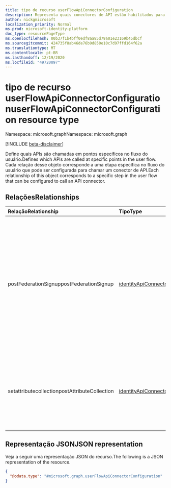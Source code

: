 ```yaml
---
title: tipo de recurso userFlowApiConnectorConfiguration
description: Representa quais conectores de API estão habilitados para um fluxo de usuário.
author: nickgmicrosoft
localization_priority: Normal
ms.prod: microsoft-identity-platform
doc_type: resourcePageType
ms.openlocfilehash: 00b37f1b4bff0edf8aa85d79a01e23169b45dbcf
ms.sourcegitcommit: 424735f8ab46de76b9d850e10c7d97ffd164f62a
ms.translationtype: MT
ms.contentlocale: pt-BR
ms.lasthandoff: 12/19/2020
ms.locfileid: "49720097"
---
```

# <a name="userflowapiconnectorconfiguration-resource-type"></a><span data-ttu-id="08553-103">tipo de recurso userFlowApiConnectorConfiguration</span><span class="sxs-lookup"><span data-stu-id="08553-103">userFlowApiConnectorConfiguration resource type</span></span>

<span data-ttu-id="08553-104">Namespace: microsoft.graph</span><span class="sxs-lookup"><span data-stu-id="08553-104">Namespace: microsoft.graph</span></span>

[!INCLUDE [beta-disclaimer](../../includes/beta-disclaimer.md)]

<span data-ttu-id="08553-105">Define quais APIs são chamadas em pontos específicos no fluxo do usuário.</span><span class="sxs-lookup"><span data-stu-id="08553-105">Defines which APIs are called at specific points in the user flow.</span></span>  <span data-ttu-id="08553-106">Cada relação desse objeto corresponde a uma etapa específica no fluxo do usuário que pode ser configurada para chamar um conector de API.</span><span class="sxs-lookup"><span data-stu-id="08553-106">Each relationship of this object corresponds to a specific step in the user flow that can be configured to call an API connector.</span></span>

## <a name="relationships"></a><span data-ttu-id="08553-107">Relações</span><span class="sxs-lookup"><span data-stu-id="08553-107">Relationships</span></span>

| <span data-ttu-id="08553-108">Relação</span><span class="sxs-lookup"><span data-stu-id="08553-108">Relationship</span></span>            | <span data-ttu-id="08553-109">Tipo</span><span class="sxs-lookup"><span data-stu-id="08553-109">Type</span></span>                                            | <span data-ttu-id="08553-110">Descrição</span><span class="sxs-lookup"><span data-stu-id="08553-110">Description</span></span>                                                                                                                                             |
| :---------------------- | :---------------------------------------------- | :------------------------------------------------------------------------------------------------------------------------------------------------------ |
| <span data-ttu-id="08553-111">postFederationSignup</span><span class="sxs-lookup"><span data-stu-id="08553-111">postFederationSignup</span></span>    | [<span data-ttu-id="08553-112">identityApiConnector</span><span class="sxs-lookup"><span data-stu-id="08553-112">identityApiConnector</span></span>](identityapiconnector.md) | <span data-ttu-id="08553-113">Especifica uma API a ser chamada após a Federação com um provedor de identidade externo (como Google, Facebook ou Azure AD) é concluída quando o usuário está se inscrevendo (não se aplica à entrada).</span><span class="sxs-lookup"><span data-stu-id="08553-113">Specifies an API to call after federation with an external identity provider (like Google, Facebook, or Azure AD) is completed when user is signing up (does not apply to sign in).</span></span> |
| <span data-ttu-id="08553-114">setattributecollection</span><span class="sxs-lookup"><span data-stu-id="08553-114">postAttributeCollection</span></span> | [<span data-ttu-id="08553-115">identityApiConnector</span><span class="sxs-lookup"><span data-stu-id="08553-115">identityApiConnector</span></span>](identityapiconnector.md) | <span data-ttu-id="08553-116">Especifica uma API para chamar após um usuário enviar os atributos coletados e antes de o usuário ser criado durante a inscrição.</span><span class="sxs-lookup"><span data-stu-id="08553-116">Specifies an API to call after a user submits collected attributes and before the user is created during sign up.</span></span>                                                      |

## <a name="json-representation"></a><span data-ttu-id="08553-117">Representação JSON</span><span class="sxs-lookup"><span data-stu-id="08553-117">JSON representation</span></span>

<span data-ttu-id="08553-118">Veja a seguir uma representação JSON do recurso.</span><span class="sxs-lookup"><span data-stu-id="08553-118">The following is a JSON representation of the resource.</span></span>
<!-- {
  "blockType": "resource",
  "@odata.type": "microsoft.graph.userFlowApiConnectorConfiguration"
}
-->

``` json
{
  "@odata.type": "#microsoft.graph.userFlowApiConnectorConfiguration"
}
```

<!-- {
  "type": "#page.annotation",
  "description": "User flow API Connector Configuration",
  "keywords": "",
  "section": "documentation",
  "tocPath": "",
  "suppressions": [
    "Error: Resource userFlowApiConnectorConfiguration has documented navigation properties, but we thought it was a complex type!"
  ]
}-->
